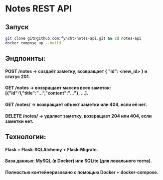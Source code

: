 
# Notes REST API

## Запуск
```bash
git clone git@github.com:fyncht/notes-api.git && cd notes-api
docker compose up --build
```

## Эндпоинты:

#### POST /notes → создаёт заметку, возвращает { "id": <new_id> } и статус 201.

#### GET /notes → возвращает массив всех заметок: [{"id":1,"title":"…","content":"…"}, …].

#### GET /notes/<id> → возвращает объект заметки или 404, если её нет.

#### DELETE /notes/<id> → удаляет заметку, возвращает 204 или 404, если заметки нет.

## Технологии:

 #### Flask + Flask-SQLAlchemy + Flask-Migrate.

#### База данных: MySQL (в Docker) или SQLite (для локального теста).

#### Полностью контейнеризовано с помощью Docker + docker-compose.

